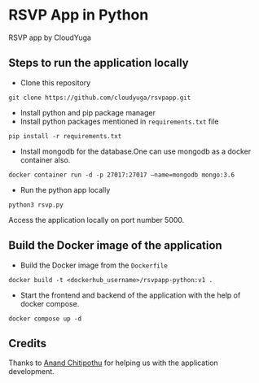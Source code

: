 # RSVP App in Python
RSVP app by CloudYuga

## Steps to run the application locally
- Clone this repository
```
git clone https://github.com/cloudyuga/rsvpapp.git
```
- Install python and pip package manager
- Install python packages mentioned in `requirements.txt` file
```
pip install -r requirements.txt
```
- Install mongodb for the database.One can use mongodb as a docker container also.
```
docker container run -d -p 27017:27017 –name=mongodb mongo:3.6
```
- Run the python app locally
```
python3 rsvp.py
```
Access the application locally on port number 5000.

## Build the Docker image of the application 
- Build the Docker image from the `Dockerfile`
```
docker build -t <dockerhub_username>/rsvpapp-python:v1 .
```
- Start the frontend and backend of the application with the help of docker compose.
```
docker compose up -d
```

## Credits
Thanks to [Anand Chitipothu](https://twitter.com/anandology) for helping us with the application development. 
